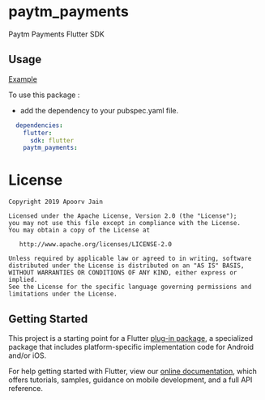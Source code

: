 # paytm_payments

Paytm Payments Flutter SDK

## Usage

[Example](https://github.com/apoorv9496/paytm_payments/blob/master/example/lib/main.dart)

To use this package :

* add the dependency to your pubspec.yaml file.

```yaml
  dependencies:
    flutter:
      sdk: flutter
    paytm_payments:
```

# License

    Copyright 2019 Apoorv Jain

    Licensed under the Apache License, Version 2.0 (the "License");
    you may not use this file except in compliance with the License.
    You may obtain a copy of the License at

       http://www.apache.org/licenses/LICENSE-2.0

    Unless required by applicable law or agreed to in writing, software
    distributed under the License is distributed on an "AS IS" BASIS,
    WITHOUT WARRANTIES OR CONDITIONS OF ANY KIND, either express or implied.
    See the License for the specific language governing permissions and
    limitations under the License.

## Getting Started

This project is a starting point for a Flutter
[plug-in package](https://flutter.io/developing-packages/),
a specialized package that includes platform-specific implementation code for
Android and/or iOS.

For help getting started with Flutter, view our 
[online documentation](https://flutter.io/docs), which offers tutorials, 
samples, guidance on mobile development, and a full API reference.
